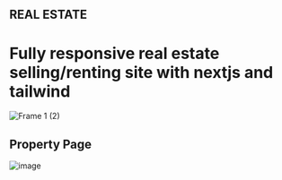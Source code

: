## REAL ESTATE 
# Fully responsive real estate selling/renting site with nextjs and tailwind

![Frame 1 (2)](https://user-images.githubusercontent.com/53380504/219885298-cca544d1-c603-475f-8add-9f42fb29341c.png)

## Property Page
![image](https://github.com/tumon-art/real_estate/assets/53380504/93328ca3-91d4-4178-81e1-7fad924ffce0)
